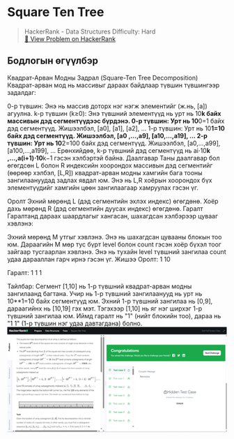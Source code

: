 # Square Ten Tree


> HackerRank - Data Structures 
> Difficulty: Hard   
> [🔗 View Problem on HackerRank](https://www.hackerrank.com/challenges/square-ten-tree/problem?isFullScreen=true)


## Бодлогын өгүүлбэр
Квадрат-Арван Модны Задрал (Square-Ten Tree Decomposition)
Квадрат-арван мод нь массивыг дараах байдлаар түвшин түвшингээр задалдаг:

0-р түвшин: Энэ нь массив доторх нэг нэгж элементийг (ж.нь, [a]) агуулна.
k-р түвшин (k≥0): Энэ түвшний элементүүд нь урт нь 10**k байх массивын дэд сегментүүдээс бүрдэнэ.
   0-р түвшин: Урт нь 10**0=1 байх дэд сегментүүд. Жишээлбэл, [a0], [a1], [a2], ...
   1-р түвшин: Урт нь 10**1=10 байх дэд сегментүүд. Жишээлбэл, [a0 ,…,a9],
   [a10,…,a19], ...
   2-р түвшин: Урт нь 10**2=100 байх дэд сегментүүд. Жишээлбэл, [a0,…,a99], 
   [a100,…,a199], ...
   Ерөнхийдөө, k-р түвшний дэд сегментүүд нь ai⋅10**k ,…,a(i+1)⋅10**k−1
   гэсэн хэлбэртэй байна.
Даалгавар
Таны даалгавар бол өгөгдсөн L болон R индексийн хоорондох массивын дэд сегментийг (өөрөөр хэлбэл, [L,R]) квадрат-арван модны хамгийн бага тооны зангилаануудад задлах явдал юм. Энэ нь L,R хоёрын хоорондох бүх элементүүдийг хамгийн цөөн зангилаагаар хамруулах гэсэн үг.

Оролт
Эхний мөрөнд L (дэд сегментийн эхлэх индекс) өгөгдөнө.
Хоёр дахь мөрөнд R (дэд сегментийн дуусах индекс) өгөгдөнө.
Гаралт
Гаралтанд дараах шаардлагыг хангасан, шахагдсан хэлбэрээр цувааг хэвлэнэ:

Эхний мөрөнд M утгыг хэвлэнэ. Энэ нь шахагдсан цувааны блокын тоо юм.
Дараагийн M мөр тус бүрт level болон count гэсэн хоёр бүхэл тоог зайгаар тусгаарлан хэвлэнэ. Энэ нь тухайн level түвшний зангилаа count удаа дарааллан гарч ирнэ гэсэн үг.
Жишээ
Оролт:
1
10

Гаралт:
1
1 1

Тайлбар:
Сегмент [1,10] нь 1-р түвшний квадрат-арван модны зангилаанд багтана. Учир нь 1-р түвшний зангилаанууд нь урт нь 10**1=10 байх сегментүүд юм. Эхний 1-р түвшний зангилаа нь [0,9], дараагийнх нь [10,19] гэх мэт.
Тэгэхээр [1,10] нь яг нэг ширхэг 1-р түвшний зангилаа юм. Иймд гаралт нь "1" (нийт блокийн тоо), дараа нь "1 1" (1-р түвшин нэг удаа давтагдана) болно.
![alt text](<Screenshot 2025-06-10 161612.png>)